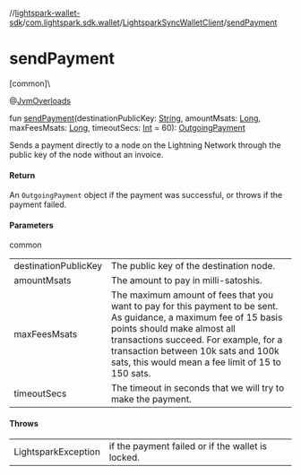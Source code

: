 //[lightspark-wallet-sdk](../../../index.md)/[com.lightspark.sdk.wallet](../index.md)/[LightsparkSyncWalletClient](index.md)/[sendPayment](send-payment.md)

# sendPayment

[common]\

@[JvmOverloads](https://kotlinlang.org/api/latest/jvm/stdlib/kotlin.jvm/-jvm-overloads/index.html)

fun [sendPayment](send-payment.md)(destinationPublicKey: [String](https://kotlinlang.org/api/latest/jvm/stdlib/kotlin/-string/index.html), amountMsats: [Long](https://kotlinlang.org/api/latest/jvm/stdlib/kotlin/-long/index.html), maxFeesMsats: [Long](https://kotlinlang.org/api/latest/jvm/stdlib/kotlin/-long/index.html), timeoutSecs: [Int](https://kotlinlang.org/api/latest/jvm/stdlib/kotlin/-int/index.html) = 60): [OutgoingPayment](../../com.lightspark.sdk.wallet.model/-outgoing-payment/index.md)

Sends a payment directly to a node on the Lightning Network through the public key of the node without an invoice.

#### Return

An `OutgoingPayment` object if the payment was successful, or throws if the payment failed.

#### Parameters

common

| | |
|---|---|
| destinationPublicKey | The public key of the destination node. |
| amountMsats | The amount to pay in milli-satoshis. |
| maxFeesMsats | The maximum amount of fees that you want to pay for this payment to be sent.     As guidance, a maximum fee of 15 basis points should make almost all transactions succeed. For example,     for a transaction between 10k sats and 100k sats, this would mean a fee limit of 15 to 150 sats. |
| timeoutSecs | The timeout in seconds that we will try to make the payment. |

#### Throws

| | |
|---|---|
| LightsparkException | if the payment failed or if the wallet is locked. |
